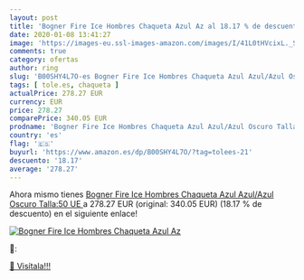 ```yaml
---
layout: post
title: 'Bogner Fire Ice Hombres Chaqueta Azul Az al 18.17 % de descuento'
date: 2020-01-08 13:41:27
image: 'https://images-eu.ssl-images-amazon.com/images/I/41L0tHVcixL._SL200_.jpg'
comments: true
category: ofertas
author: ring
slug: 'B00SHY4L7O-es Bogner Fire Ice Hombres Chaqueta Azul Azul/Azul Oscuro...'
tags: [ tole.es, chaqueta ]
actualPrice: 278.27 EUR
currency: EUR
price: 278.27
comparePrice: 340.05 EUR
prodname: 'Bogner Fire Ice Hombres Chaqueta Azul Azul/Azul Oscuro Talla:50  UE '
country: 'es'
flag: '🇪🇸'
buyurl: 'https://www.amazon.es/dp/B00SHY4L7O/?tag=tolees-21'
descuento: '18.17'
average: '278.27'
---
```


Ahora mismo tienes [Bogner Fire Ice Hombres Chaqueta Azul Azul/Azul Oscuro Talla:50  UE ](https://www.amazon.es/dp/B00SHY4L7O/?tag=tolees-21) a 278.27 EUR (original: 340.05 EUR) (18.17 %  de descuento) en el siguiente enlace!

[![Bogner Fire Ice Hombres Chaqueta Azul Az](https://images-eu.ssl-images-amazon.com/images/I/41L0tHVcixL._SL200_.jpg)](https://www.amazon.es/dp/B00SHY4L7O/?tag=tolees-21)

🔎:


[🛒 Visítala!!!](https://www.amazon.es/dp/B00SHY4L7O/?tag=tolees-21)
